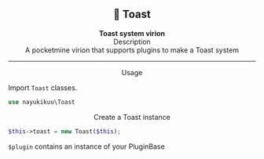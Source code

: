 <h2 align="center"><b>📢 Toast</b></h2>
<div align="center"><b>Toast system virion</b></div>
<div align="center">Description</div>
<div align="center">A pocketmine virion that supports plugins to make a Toast system</div>
<hr>
<div align="center">Usage</div>

Import `Toast` classes.
```php
use nayukikuu\Toast
```

<div align="center">Create a Toast instance</div>

```php
$this->toast = new Toast($this);
```
`$plugin` contains an instance of your PluginBase
